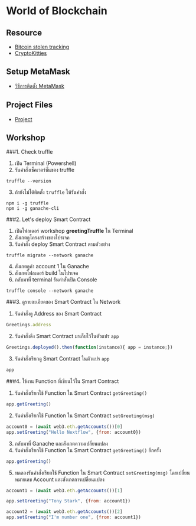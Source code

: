# World of Blockchain

## Resource

- [Bitcoin stolen tracking](https://www.reddit.com/r/Bitcoin/comments/5vr8xg/confirmed_120000_bitcoins_from_the_bitfinex_hack/de4e4nf/)
- [CryptoKitties](https://www.cryptokitties.co/)

## Setup MetaMask

- [วิธีการติดตั้ง MetaMask](https://github.com/teerasej/blockchain-beginner/blob/master/day1/install_metamask.md)

## Project Files

- [Project](https://www.dropbox.com/s/txx1s9s588gr1ex/greetingTruffle2.zip?dl=0)


## Workshop

###1. Check truffle

1. เปิด Terminal (Powershell) 
2. รันคำสั่งเช็คเวอร์ชั่นของ truffle

```pwsh
truffle --version
```

3. ถ้ายังไม่ได้ติดตั้ง `truffle` ให้รันคำสั่ง

```pwsh
npm i -g truffle
npm i -g ganache-cli
```

###2. Let's deploy Smart Contract

1. เปิดโฟลเดอร์ workshop **greetingTruffle** ใน Terminal
2. สังเกตดูโครงสร้างของโปรเจค
3. รันคำสั่ง deploy Smart Contract ตามตัวอย่าง


```pwsh
truffle migrate --network ganache
```

4. สังเกตดูค่า account 1 ใน Ganache 
5. สังเกตโฟลเดอร์ build ในโปรเจค
6. กลับมาที่ terminal รันคำสั่งเปิด Console 

```pwsh
truffle console --network ganache
```

###3. ดูรายละเอียดของ Smart Contract ใน Network

1. รันคำสั่งดู Address ของ Smart Contract 

```js
Greetings.address
```

2. รันคำสั่งดึง Smart Contract มาเก็บไว้ในตัวแปร `app`

```js
Greetings.deployed().then(function(instance){ app = instance;})
```

3. รันคำสั่งเรียกดู Smart Contract ในตัวแปร `app`

```js
app
```

###4. ใช้งาน Function ที่เขียนไว้ใน Smart Contract

1. รันคำสั่งเรียกใช้ Function ใน Smart Contract `getGreeting()`

```js
app.getGreeting()
```

2. รันคำสั่งเรียกใช้ Function ใน Smart Contract `setGreeting(msg)`

```js
account0 = (await web3.eth.getAccounts())[0]
app.setGreeting("Hello Nextflow", {from: account0})
```

3. กลับมาที่ Ganache และสังเกตความเปลี่ยนแปลง
4. รันคำสั่งเรียกใช้ Function ใน Smart Contract `getGreeting()` อีกครั้ง

```js
app.getGreeting()
```

5. ทดลองรันคำสั่งเรียกใช้ Function ใน Smart Contract `setGreeting(msg)` โดยเปลี่ยนหมายเลข Account และสังเกตการเปลี่ยนแปลง

```js
account1 = (await web3.eth.getAccounts())[1]

app.setGreeting("Tony Stark", {from: account1})

account2 = (await web3.eth.getAccounts())[2]
app.setGreeting("I'm number one", {from: account1})
```


